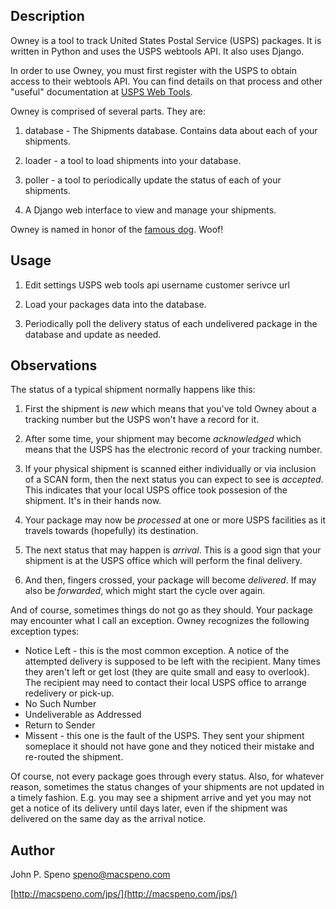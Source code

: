 Description
-----------

Owney is a tool to track United States Postal Service (USPS) packages. It is written
in Python and uses the USPS webtools API. It also uses Django.

In order to use Owney, you must first register with the USPS to obtain access to their webtools API. You can find details on that process and other "useful" documentation at [USPS Web Tools](http://www.usps.com/webtools/).

Owney is comprised of several parts. They are:

1. database - The Shipments database. Contains data about each of your shipments. 

1. loader - a tool to load shipments into your database.

1. poller - a tool to periodically update the status of each of your shipments. 

1. A Django web interface to view and manage your shipments.

Owney is named in honor of the [famous dog](http://www.postalmuseum.si.edu/exhibits/2c1f_owney.html). Woof!

Usage
-----

1. Edit settings
        USPS web tools api username
        customer serivce url

1. Load your packages data into the database.

1. Periodically poll the delivery status of each undelivered package in the database and update as needed.

Observations
------------

The status of a typical shipment normally happens like this:

1. First the shipment is *new* which means that you've told Owney about a tracking
number but the USPS won't have a record for it.

1. After some time, your shipment may become *acknowledged* which means that the USPS
has the electronic record of your tracking number.

1. If your physical shipment is scanned either individually or via inclusion of a SCAN
form, then the next status you can expect to see is *accepted*. This indicates that
your local USPS office took possesion of the shipment. It's in their hands now.

1. Your package may now be *processed* at one or more USPS facilities as it travels
towards (hopefully) its destination.

1. The next status that may happen is *arrival*. This is a good sign that your
shipment is at the USPS office which will perform the final delivery.

1. And then, fingers crossed, your package will become *delivered*. If may also be
*forwarded*, which might start the cycle over again.

And of course, sometimes things do not go as they should. Your package may encounter
what I call an exception. Owney recognizes the following exception types:

* Notice Left - this is the most common exception. A notice of the attempted delivery is
supposed to be left with the recipient. Many times they aren't left or get lost
(they are quite small and easy to overlook). The recipient may need to contact their
local USPS office to arrange redelivery or pick-up.
* No Such Number
* Undeliverable as Addressed
* Return to Sender
* Missent - this one is the fault of the USPS. They sent your shipment someplace it
should not have gone and they noticed their mistake and re-routed the shipment.

Of course, not every package goes through every status. Also, for whatever reason,
sometimes the status changes of your shipments are not updated in a timely fashion.
E.g. you may see a shipment arrive and yet you may not get a notice of its delivery
until days later, even if the shipment was delivered on the same day as the arrival
notice.

Author
------
John P. Speno speno@macspeno.com

[http://macspeno.com/jps/](http://macspeno.com/jps/)
